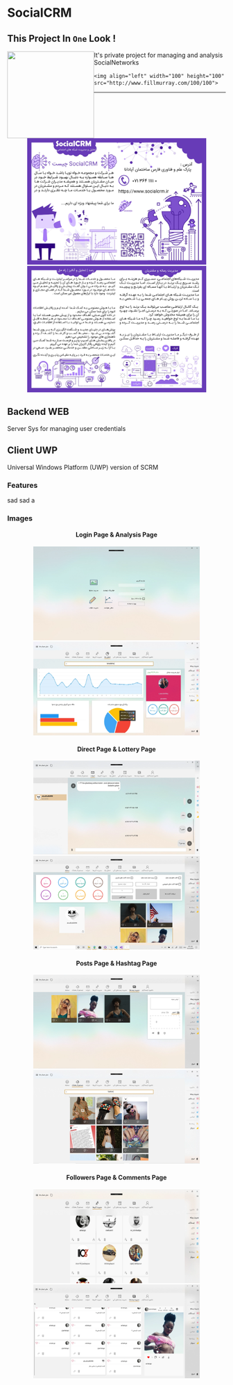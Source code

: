 

# SocialCRM

## This Project In `One` Look !
<img align="left" width="200" height="200" src="https://www.dom360.com/wp-content/uploads/2017/08/Account-Services.png"/>

It's private project for managing and analysis SocialNetworks
```
<img align="left" width="100" height="100" src="http://www.fillmurray.com/100/100">
```

---





<p align="center">
  <img width="413" height="291" src="https://github.com/ashalogic/SocialCRM/blob/master/docs/img/img1.jpg">
  <img width="413" height="291" src="https://github.com/ashalogic/SocialCRM/blob/master/docs/img/img2.jpg">
</p>

## Backend WEB
Server Sys for managing user credentials 

## Client UWP
Universal Windows Platform (UWP) version of SCRM 
### Features
sad
sad
a

### Images
<h4 align="center">Login Page & Analysis Page</h4>
<p align="center">
  <img width="384" height="216" src="https://github.com/ashalogic/SocialCRM/blob/master/docs/img/scrm.WebP">
  <img width="384" height="216" src="https://github.com/ashalogic/SocialCRM/blob/master/docs/img/analysis.WebP">
</p>
<h4 align="center">Direct Page & Lottery Page</h4>
<p align="center">
  <img width="384" height="216" src="https://github.com/ashalogic/SocialCRM/blob/master/docs/img/chat.WebP">
  <img width="384" height="216" src="https://github.com/ashalogic/SocialCRM/blob/master/docs/img/lottery.WebP">
</p>
<h4 align="center">Posts Page & Hashtag Page</h4>
<p align="center">
  <img width="384" height="216" src="https://github.com/ashalogic/SocialCRM/blob/master/docs/img/posts.WebP">
  <img width="384" height="216" src="https://github.com/ashalogic/SocialCRM/blob/master/docs/img/hashtag.WebP">
</p>
<h4 align="center">Followers Page & Comments Page</h4>
<p align="center">
  <img width="384" height="216" src="https://github.com/ashalogic/SocialCRM/blob/master/docs/img/followers.WebP">
  <img width="384" height="216" src="https://github.com/ashalogic/SocialCRM/blob/master/docs/img/comments.WebP">
</p>




